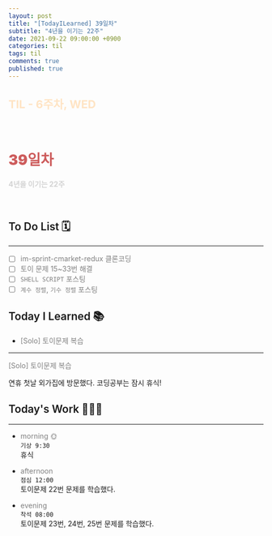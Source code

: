 ```yaml
---
layout: post
title: "[TodayILearned] 39일차"
subtitle: "4년을 이기는 22주"
date: 2021-09-22 09:00:00 +0900
categories: til
tags: til
comments: true
published: true
---
```


## <span style="color:Bisque;font-size: 22px">TIL - 6주차, WED</span>

<br />

# **<span style="font-weight:900;color:indianred">39일차</span>**

**<span style="color:lightgray">4년을 이기는 22주</span>**

<br />

## <span style="font-weight:600">To Do List</span> 🗓

---

- [ ] <span style="color:gray">im-sprint-cmarket-redux 클론코딩</span>
- [ ] <span style="color:gray">토이 문제 15~33번 해결</span>
- [ ] <span style="color:gray">`SHELL SCRIPT` 포스팅</span>
- [ ] <span style="color:gray">`계수 정렬`, `기수 정렬` 포스팅</span>

## <span style="font-weight:600">Today I Learned</span> 📚

- <span style="color:gray">[Solo] 토이문제 복습</span>

---

<span style="color:gray">[Solo] 토이문제 복습</span>

연휴 첫날 외가집에 방문했다. 코딩공부는 잠시 휴식!

## <span style="font-weight:600">Today's Work</span> 🧗🏻‍♂️

---

- <span style="color:gray">morning 🌞</span> <br>
  `기상 9:30` <br>
  휴식

- <span style="color:gray">afternoon</span> <br>
  `점심 12:00`<br>
  토이문제 22번 문제를 학습했다.
- <span style="color:gray">evening</span> <br>
  `착석 08:00`<br>
  토이문제 23번, 24번, 25번 문제를 학습했다.
